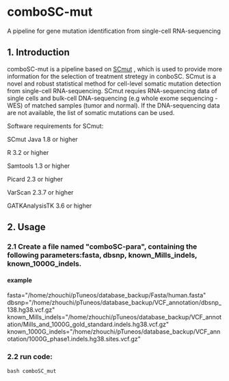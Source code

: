 # comboSC-mut
A pipeline for gene mutation identification from single-cell RNA-sequencing

## 1. Introduction

comboSC-mut is a pipeline based on [SCmut](https://github.com/nghiavtr/SCmut/projects)
, which is used to provide more information for the selection of treatment stretegy in conboSC. SCmut is a novel and robust statistical method for cell-level somatic mutation detection from single-cell RNA-sequencing. SCmut requies RNA-sequencing data of single cells and bulk-cell DNA-sequencing (e.g whole exome sequencing - WES) of matched samples (tumor and normal). If the DNA-sequencing data are not available, the list of somatic mutations can be used.

Software requirements for SCmut:

SCmut
Java 1.8 or higher

R 3.2 or higher

Samtools 1.3 or higher

Picard 2.3 or higher

VarScan 2.3.7 or higher

GATKAnalysisTK 3.6 or higher

## 2. Usage
### 2.1 Create a file named "comboSC-para", containing the following parameters:fasta, dbsnp, known_Mills_indels, known_1000G_indels.

#### example
fasta="/home/zhouchi/pTuneos/database_backup/Fasta/human.fasta"
dbsnp="/home/zhouchi/pTuneos/database_backup/VCF_annotation/dbsnp_138.hg38.vcf.gz"
known_Mills_indels="/home/zhouchi/pTuneos/database_backup/VCF_annotation/Mills_and_1000G_gold_standard.indels.hg38.vcf.gz"
known_1000G_indels="/home/zhouchi/pTuneos/database_backup/VCF_annotation/1000G_phase1.indels.hg38.sites.vcf.gz"

### 2.2 run code:
`bash comboSC_mut`


